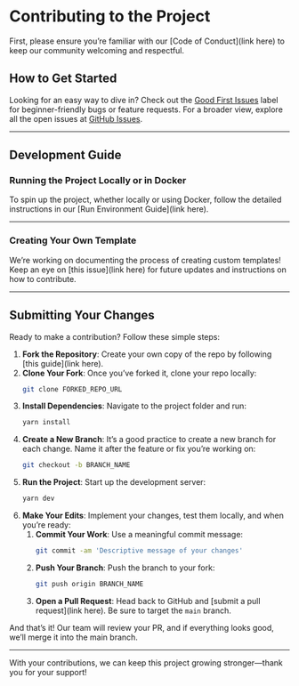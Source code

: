 # Contributing to the Project

First, please ensure you’re familiar with our [Code of Conduct](link here) to keep our community welcoming and respectful.

## How to Get Started
Looking for an easy way to dive in? Check out the [Good First Issues](https://github.com/iamsamarthmishra/resume-app/issues) label for beginner-friendly bugs or feature requests. For a broader view, explore all the open issues at [GitHub Issues](https://github.com/iamsamarthmishra/resume-app/issues).

---

## Development Guide

### Running the Project Locally or in Docker

To spin up the project, whether locally or using Docker, follow the detailed instructions in our [Run Environment Guide](link here).

---

### Creating Your Own Template

We’re working on documenting the process of creating custom templates! Keep an eye on [this issue](link here) for future updates and instructions on how to contribute.

---

## Submitting Your Changes

Ready to make a contribution? Follow these simple steps:

1. **Fork the Repository**: Create your own copy of the repo by following [this guide](link here).
2. **Clone Your Fork**: Once you’ve forked it, clone your repo locally:
    ```bash
    git clone FORKED_REPO_URL
    ```
3. **Install Dependencies**: Navigate to the project folder and run:
    ```bash
    yarn install
    ```
4. **Create a New Branch**: It’s a good practice to create a new branch for each change. Name it after the feature or fix you’re working on:
    ```bash
    git checkout -b BRANCH_NAME
    ```
5. **Run the Project**: Start up the development server:
    ```bash
    yarn dev
    ```
6. **Make Your Edits**: Implement your changes, test them locally, and when you’re ready:
    1. **Commit Your Work**: Use a meaningful commit message:
        ```bash
        git commit -am 'Descriptive message of your changes'
        ```
    2. **Push Your Branch**: Push the branch to your fork:
        ```bash
        git push origin BRANCH_NAME
        ```
    3. **Open a Pull Request**: Head back to GitHub and [submit a pull request](link here). Be sure to target the `main` branch.

And that’s it! Our team will review your PR, and if everything looks good, we’ll merge it into the main branch.

---

With your contributions, we can keep this project growing stronger—thank you for your support!
